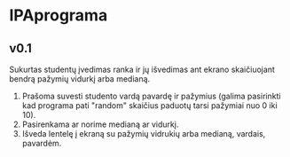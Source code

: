 # IPAprograma

## v0.1 ##

Sukurtas studentų įvedimas ranka ir jų išvedimas ant ekrano skaičiuojant bendrą pažymių vidurkį arba medianą.
1. Prašoma suvesti studento vardą pavardę ir pažymius (galima pasirinkti kad programa pati "random" skaičius paduotų tarsi pažymiai nuo 0 iki 10).
2. Pasirenkama ar norime medianą ar vidurkį.
3. Išveda lentelę į ekraną su pažymių vidrukių arba medianą, vardais, pavardėm.

